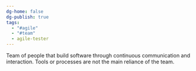 ```yaml
---
dg-home: false
dg-publish: true
tags:
  - "#agile"
  - "#team"
  - agile-tester
---
```

Team of people that build software through continuous communication and interaction. Tools or processes are not the main reliance of the team.